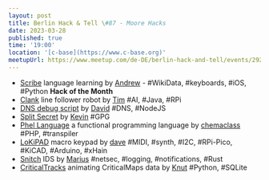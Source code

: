 ```yaml
---
layout: post
title: Berlin Hack & Tell \#87 - Moore Hacks
date: 2023-03-28
published: true
time: '19:00'
location: '[c-base](https://www.c-base.org)'
meetupUrl: https://www.meetup.com/de-DE/berlin-hack-and-tell/events/292379070
---
```


* [Scribe](https://github.com/scribe-org) language learning by [Andrew](https://github.com/andrewtavis) - #WikiData, #keyboards, #iOS, #Python **Hack of the Month**
* [Clank](https://github.com/steely-glint/clank2) line follower robot by [Tim](https://github.com/steely-glint/clank2) #AI, #Java, #RPi
* [DNS debug script](https://github.com/checkly/dns_debug_script) by [David](https://github.com/danielpaulus) #DNS, #NodeJS
* [Split Secret](https://github.com/kevinveenbirkenbach/split-secret) by [Kevin](https://github.com/kevinveenbirkenbach) #GPG
* [Phel Language](https://phel-lang.org) a functional programming language by [chemaclass](https://github.com/chemaclass) #PHP, #transpiler
* [LoKiPAD](https://github.com/davedarko/lokipad) macro keypad by [dave](https://github.com/davedarko) #MIDI, #synth, #I2C, #RPi-Pico, #KiCAD, #Arduino, #xHain
* [Snitch](http://snitch.cool) IDS by [Marius](https://github.com/herrmuellerluedenscheid) #netsec, #logging, #notifications, #Rust
* [CriticalTracks](https://criticaltracks.k-nut.eu) animating CriticalMaps data by [Knut](https://gist.github.com/k-nut) #Python, #SQLite

